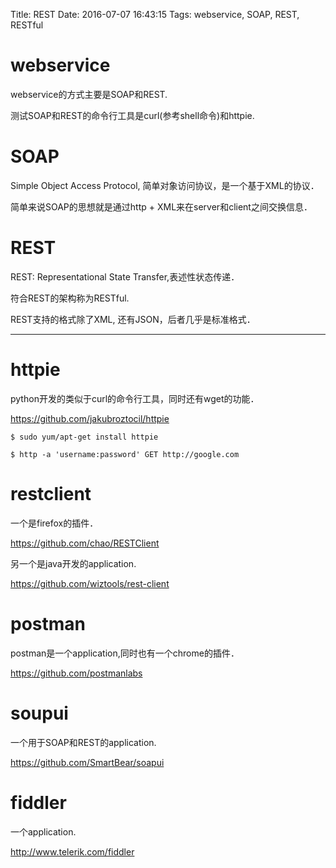 Title: REST
Date: 2016-07-07 16:43:15
Tags: webservice, SOAP, REST, RESTful



# webservice

webservice的方式主要是SOAP和REST.

测试SOAP和REST的命令行工具是curl(参考shell命令)和httpie.

# SOAP

Simple Object Access Protocol, 简单对象访问协议，是一个基于XML的协议．

简单来说SOAP的思想就是通过http + XML来在server和client之间交换信息．

# REST

REST: Representational State Transfer,表述性状态传递．

符合REST的架构称为RESTful.

REST支持的格式除了XML, 还有JSON，后者几乎是标准格式．

***

# httpie

python开发的类似于curl的命令行工具，同时还有wget的功能．

<https://github.com/jakubroztocil/httpie>

    $ sudo yum/apt-get install httpie

    $ http -a 'username:password' GET http://google.com

# restclient

一个是firefox的插件．

<https://github.com/chao/RESTClient>

另一个是java开发的application.

<https://github.com/wiztools/rest-client>

# postman

postman是一个application,同时也有一个chrome的插件．

<https://github.com/postmanlabs>

# soupui

一个用于SOAP和REST的application.

<https://github.com/SmartBear/soapui>

# fiddler

一个application.

<http://www.telerik.com/fiddler>
